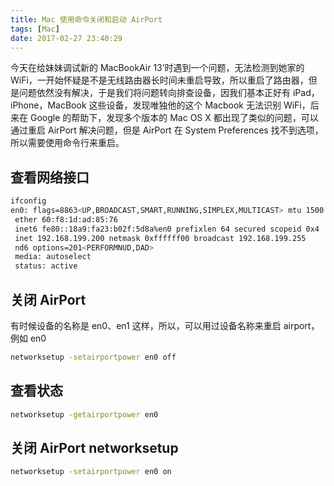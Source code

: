 ```yaml
---
title: Mac 使用命令关闭和启动 AirPort
tags: [Mac]
date: 2017-02-27 23:40:29
---
```


今天在给妹妹调试新的 MacBookAir 13’时遇到一个问题，无法检测到她家的 WiFi，一开始怀疑是不是无线路由器长时间未重启导致，所以重启了路由器，但是问题依然没有解决，于是我们将问题转向排查设备，因我们基本正好有 iPad，iPhone，MacBook 这些设备，发现唯独他的这个 Macbook 无法识别 WiFi，后来在 Google 的帮助下，发现多个版本的 Mac OS X 都出现了类似的问题，可以通过重启 AirPort 解决问题，但是 AirPort 在 System Preferences 找不到选项，所以需要使用命令行来重启。

## 查看网络接口

```bash
ifconfig
en0: flags=8863<UP,BROADCAST,SMART,RUNNING,SIMPLEX,MULTICAST> mtu 1500
 ether 60:f8:1d:ad:85:76
 inet6 fe80::18a9:fa23:b02f:5d8a%en0 prefixlen 64 secured scopeid 0x4
 inet 192.168.199.200 netmask 0xffffff00 broadcast 192.168.199.255
 nd6 options=201<PERFORMNUD,DAD>
 media: autoselect
 status: active
```

## 关闭 AirPort

有时候设备的名称是 en0、en1 这样，所以，可以用过设备名称来重启 airport，例如 en0

```bash
networksetup -setairportpower en0 off
```

## 查看状态

```bash
networksetup -getairportpower en0
```

## 关闭 AirPort networksetup

```bash
networksetup -setairportpower en0 on
```
